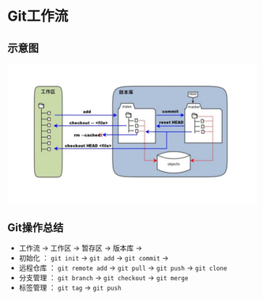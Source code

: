 # Git工作流
## 示意图
![Git工作流](assets/git_summary.jpg)

## Git操作总结
* 工作流 → 工作区 → 暂存区 → 版本库 →
* 初始化 ： `git init` → `git add` → `git commit` →
* 远程仓库 ： `git remote add` → `git pull` → `git push` → `git clone`  
* 分支管理 ： `git branch` → `git checkout` → `git merge` 
* 标签管理 ： `git tag` → `git push`
